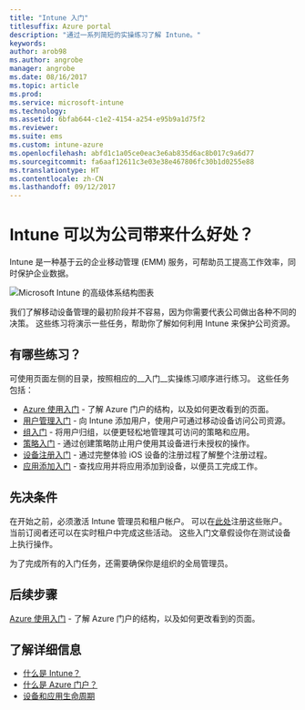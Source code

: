 ```yaml
---
title: "Intune 入门"
titlesuffix: Azure portal
description: "通过一系列简短的实操练习了解 Intune。"
keywords: 
author: arob98
ms.author: angrobe
manager: angrobe
ms.date: 08/16/2017
ms.topic: article
ms.prod: 
ms.service: microsoft-intune
ms.technology: 
ms.assetid: 6bfab644-c1e2-4154-a254-e95b9a1d75f2
ms.reviewer: 
ms.suite: ems
ms.custom: intune-azure
ms.openlocfilehash: abfd1c1a05ce0eac3e6ab835d6ac8b017c9a6d77
ms.sourcegitcommit: fa6aaf12611c3e03e38e467806fc30b1d0255e88
ms.translationtype: HT
ms.contentlocale: zh-CN
ms.lasthandoff: 09/12/2017
---
```

# <a name="what-can-intune-do-for-my-company"></a>Intune 可以为公司带来什么好处？

Intune 是一种基于云的企业移动管理 (EMM) 服务，可帮助员工提高工作效率，同时保护企业数据。

![Microsoft Intune 的高级体系结构图表](/intune/media/intunearchitecture.svg)

我们了解移动设备管理的最初阶段并不容易，因为你需要代表公司做出各种不同的决策。 这些练习将演示一些任务，帮助你了解如何利用 Intune 来保护公司资源。

## <a name="what-are-the-exercises"></a>有哪些练习？

可使用页面左侧的目录，按照相应的__入门__实操练习顺序进行练习。 这些任务包括：

* [Azure 使用入门](get-started-azure.md) - 了解 Azure 门户的结构，以及如何更改看到的页面。
* [用户管理入门](get-started-users.md) - 向 Intune 添加用户，使用户可通过移动设备访问公司资源。
* [组入门](get-started-groups.md) - 将用户归组，以便更轻松地管理其可访问的策略和应用。
* [策略入门](get-started-policies.md) - 通过创建策略防止用户使用其设备进行未授权的操作。
* [设备注册入门](get-started-enroll.md) - 通过完整体验 iOS 设备的注册过程了解整个注册过程。
* [应用添加入门](get-started-apps.md) - 查找应用并将应用添加到设备，以便员工完成工作。

## <a name="prerequisites"></a>先决条件

在开始之前，必须激活 Intune 管理员和租户帐户。 可以在[此处](https://portal.office.com/Signup/Signup.aspx?OfferId=40BE278A-DFD1-470a-9EF7-9F2596EA7FF9&dl=INTUNE_A&ali=1#0%20)注册这些账户。 当前订阅者还可以在实时租户中完成这些活动。 这些入门文章假设你在测试设备上执行操作。

为了完成所有的入门任务，还需要确保你是组织的全局管理员。

## <a name="next-steps"></a>后续步骤

[Azure 使用入门](get-started-azure.md) - 了解 Azure 门户的结构，以及如何更改看到的页面。

## <a name="learn-more"></a>了解详细信息

* [什么是 Intune？](introduction-intune.md)
* [什么是 Azure 门户？](what-is-intune.md)
* [设备和应用生命周期](introduction-device-app-lifecycles.md)
